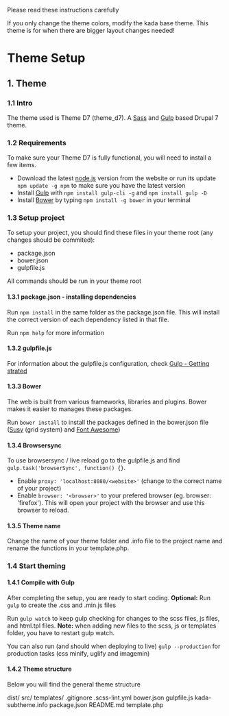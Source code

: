 Please read these instructions carefully

If you only change the theme colors, modify the kada base theme. This theme is for when there are bigger layout changes needed!


# Theme Setup

## 1. Theme

### 1.1 Intro

The theme used is Theme D7 (theme_d7). A [Sass][idSass] and [Gulp][idGulp] based Drupal 7 theme.

### 1.2 Requirements

To make sure your Theme D7 is fully functional, you will need to install a few items.

- Download the latest [node.js][idNode] version from the website or run its update `npm update -g npm` to make sure you have the latest version
- Install [Gulp][idGulp] with `npm install gulp-cli -g` and `npm install gulp -D`
- Install [Bower][idBower] by typing `npm install -g bower` in your terminal

### 1.3 Setup project

To setup your project, you should find these files in your theme root (any changes should be commited):

* package.json
* bower.json
* gulpfile.js

All commands should be run in your theme root

#### 1.3.1 package.json - installing dependencies

Run `npm install` in the same folder as the package.json file. This will install the correct version of each dependency listed in that file.

Run `npm help` for more information

#### 1.3.2 gulpfile.js

For information about the gulpfile.js configuration, check [Gulp - Getting strated][idGulp2]

#### 1.3.3 Bower

The web is built from various frameworks, libraries and plugins. Bower makes it easier to manages these packages.

Run `bower install` to install the packages defined in the bower.json file ([Susy][idSusy] (grid system) and [Font Awesome][idFontawesome])

#### 1.3.4 Browsersync

To use browsersync / live reload go to the gulpfile.js and find `gulp.task('browserSync', function() {}`.
- Enable `proxy: 'localhost:8080/<website>'` (change *<website>* to the correct name of your project)
- Enable `browser: '<browser>'` to your prefered browser (eg. browser: 'firefox'). This will open your project with the browser and use this browser to reload.

#### 1.3.5 Theme name

Change the name of your theme folder and .info file to the project name and rename the functions in your template.php.

### 1.4 Start theming

#### 1.4.1 Compile with Gulp

After completing the setup, you are ready to start coding.
**Optional:** Run `gulp` to create the .css and .min.js files

Run `gulp watch` to keep gulp checking for changes to the scss files, js files, and html.tpl files.
**Note:** when adding new files to the scss, js or templates folder, you  have to restart gulp watch.

You can also run (and should when deploying to live) `gulp --production` for production tasks (css minify, uglify and imagemin)

#### 1.4.2 Theme structure

Below you will find the general theme structure

  dist/
  src/
  templates/
  .gitignore
  .scss-lint.yml
  bower.json
  gulpfile.js
  kada-subtheme.info
  package.json
  README.md
  template.php

[idSass]: http://sass-lang.com
[idGulp]: http://gulpjs.com
[idNode]: http://nodejs.org
[idBower]: https://bower.io
[idFontawesome]: https://fortawesome.github.io/Font-Awesome/
[idSusy]: http://susy.oddbird.net
[idGulp2]: https://github.com/gulpjs/gulp/blob/master/docs/getting-started.md
